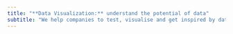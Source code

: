 ```yaml
---
title: "**Data Visualization:** understand the potential of data"
subtitle: "We help companies to test, visualise and get inspired by data to make their ideas concrete and valuable."
---
```

